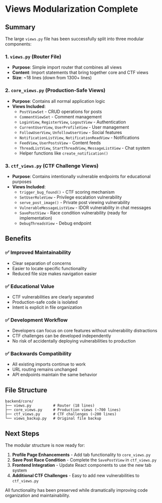 # Views Modularization Complete

## Summary

The large `views.py` file has been successfully split into three modular components:

### 1. `views.py` (Router File)
- **Purpose**: Simple import router that combines all views
- **Content**: Import statements that bring together core and CTF views
- **Size**: ~18 lines (down from 1300+ lines)

### 2. `core_views.py` (Production-Safe Views)
- **Purpose**: Contains all normal application logic
- **Views Included**:
  - `PostViewSet` - CRUD operations for posts
  - `CommentViewSet` - Comment management
  - `LoginView`, `RegisterView`, `LogoutView` - Authentication
  - `CurrentUserView`, `UserProfileView` - User management
  - `FollowUserView`, `UnfollowUserView` - Social features
  - `NotificationListView`, `NotificationReadView` - Notifications
  - `FeedView`, `UserPostsView` - Content feeds
  - `ThreadListView`, `StartThreadView`, `MessageListView` - Chat system
  - Helper functions like `create_notification()`

### 3. `ctf_views.py` (CTF Challenge Views)
- **Purpose**: Contains intentionally vulnerable endpoints for educational purposes
- **Views Included**:
  - `trigger_bug_found()` - CTF scoring mechanism
  - `SetUserRoleView` - Privilege escalation vulnerability
  - `serve_post_image()` - Private post viewing vulnerability
  - `VulnerableMessageListView` - IDOR vulnerability in chat messages
  - `SavePostView` - Race condition vulnerability (ready for implementation)
  - `DebugThreadsView` - Debug endpoint

## Benefits

### ✅ **Improved Maintainability**
- Clear separation of concerns
- Easier to locate specific functionality
- Reduced file size makes navigation easier

### ✅ **Educational Value**
- CTF vulnerabilities are clearly separated
- Production-safe code is isolated
- Intent is explicit in file organization

### ✅ **Development Workflow**
- Developers can focus on core features without vulnerability distractions
- CTF challenges can be developed independently
- No risk of accidentally deploying vulnerabilities to production

### ✅ **Backwards Compatibility**
- All existing imports continue to work
- URL routing remains unchanged
- API endpoints maintain the same behavior

## File Structure
```
backend/core/
├── views.py          # Router (18 lines)
├── core_views.py     # Production views (~700 lines)
├── ctf_views.py      # CTF challenges (~200 lines)
└── views_backup.py   # Original file backup
```

## Next Steps

The modular structure is now ready for:
1. **Profile Page Enhancements** - Add tab functionality to `core_views.py`
2. **Save Post Race Condition** - Complete the `SavePostView` in `ctf_views.py`
3. **Frontend Integration** - Update React components to use the new tab system
4. **Additional CTF Challenges** - Easy to add new vulnerabilities to `ctf_views.py`

All functionality has been preserved while dramatically improving code organization and maintainability.
